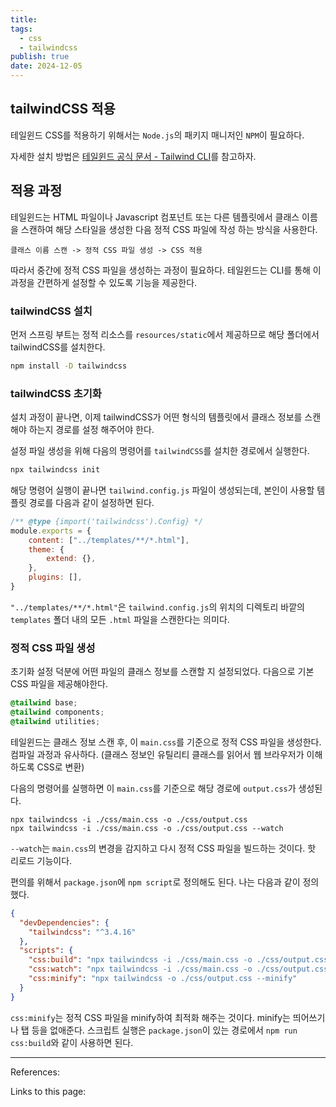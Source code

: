 ```yaml
---
title: 
tags:
  - css
  - tailwindcss
publish: true
date: 2024-12-05
---
```

## tailwindCSS 적용
테일윈드 CSS를 적용하기 위해서는 `Node.js`의 패키지 매니저인 `NPM`이 필요하다. 

자세한 설치 방법은 [테일윈드 공식 문서 - Tailwind CLI](https://tailwindcss.com/docs/installation)를 참고하자.

## 적용 과정
테일윈드는 HTML 파일이나 Javascript 컴포넌트 또는 다른 템플릿에서 클래스 이름을 스캔하여 해당 스타일을 생성한 다음 정적 CSS 파일에 작성 하는 방식을 사용한다.

```
클래스 이름 스캔 -> 정적 CSS 파일 생성 -> CSS 적용
```

따라서 중간에 정적 CSS 파일을 생성하는 과정이 필요하다. 테일윈드는 CLI를 통해 이 과정을 간편하게 설정할 수 있도록 기능을 제공한다.


### tailwindCSS 설치
먼저 스프링 부트는 정적 리소스를 `resources/static`에서 제공하므로 해당 폴더에서 tailwindCSS를 설치한다.

```bash
npm install -D tailwindcss
```

### tailwindCSS 초기화
설치 과정이 끝나면, 이제 tailwindCSS가 어떤 형식의 템플릿에서 클래스 정보를 스캔해야 하는지 경로를 설정 해주어야 한다.

설정 파일 생성을 위해 다음의 명령어를 `tailwindCSS`를 설치한 경로에서 실행한다.

```bash
npx tailwindcss init
```

해당 명령어 실행이 끝나면 `tailwind.config.js` 파일이 생성되는데, 본인이 사용할 템플릿 경로를 다음과 같이 설정하면 된다.

```js
/** @type {import('tailwindcss').Config} */  
module.exports = {  
    content: ["../templates/**/*.html"],  
    theme: {  
        extend: {},  
    },  
    plugins: [],  
}
```

`"../templates/**/*.html"`은 `tailwind.config.js`의 위치의 디렉토리 바깥의 `templates` 폴더 내의 모든 `.html` 파일을 스캔한다는 의미다.

### 정적 CSS 파일 생성
초기화 설정 덕분에 어떤 파일의 클래스 정보를 스캔할 지 설정되었다. 다음으로 기본 CSS 파일을 제공해야한다.

```css title="resources/static/css/main.css"
@tailwind base;
@tailwind components;  
@tailwind utilities;
```

테일윈드는 클래스 정보 스캔 후, 이 `main.css`를 기준으로 정적 CSS 파일을 생성한다. 컴파일 과정과 유사하다. (클래스 정보인 유틸리티 클래스를 읽어서 웹 브라우저가 이해하도록 CSS로 변환)

다음의 명령어를 실행하면 이 `main.css`를 기준으로 해당 경로에 `output.css`가 생성된다.

```
npx tailwindcss -i ./css/main.css -o ./css/output.css
npx tailwindcss -i ./css/main.css -o ./css/output.css --watch
```

`--watch`는 `main.css`의 변경을 감지하고 다시 정적 CSS 파일을 빌드하는 것이다. 핫 리로드 기능이다.

편의를 위해서 `package.json`에 `npm script`로 정의해도 된다. 나는 다음과 같이 정의했다.

```json
{  
  "devDependencies": {  
    "tailwindcss": "^3.4.16"  
  },  
  "scripts": {  
    "css:build": "npx tailwindcss -i ./css/main.css -o ./css/output.css",  
    "css:watch": "npx tailwindcss -i ./css/main.css -o ./css/output.css --watch",  
    "css:minify": "npx tailwindcss -o ./css/output.css --minify"  
  }  
}
```

`css:minify`는 정적 CSS 파일을 minify하여 최적화 해주는 것이다. minify는 띄어쓰기나 탭 등을 없애준다. 스크립트 실행은 `package.json`이 있는 경로에서 `npm run css:build`와 같이 사용하면 된다.

---
References: 

Links to this page: 